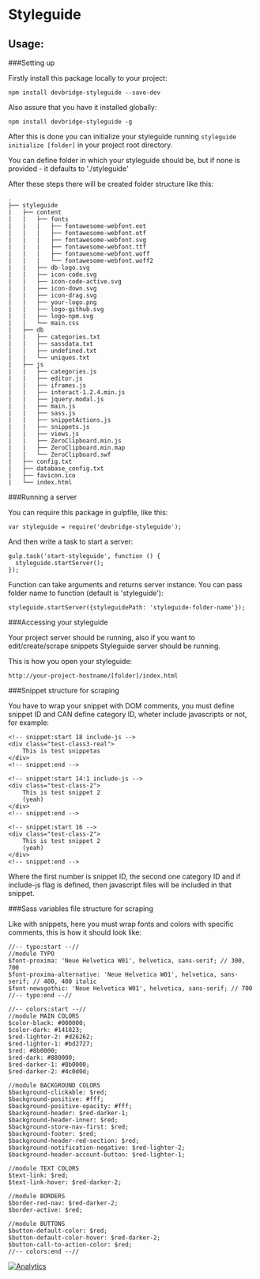 Styleguide
===
Usage:
---

###Setting up

Firstly install this package locally to your project:
```
npm install devbridge-styleguide --save-dev
```

Also assure that you have it installed globally:
```
npm install devbridge-styleguide -g
```

After this is done you can initialize your styleguide running `styleguide initialize [folder]` in your project root directory.

You can define folder in which your styleguide should be, but if none is provided - it defaults to './styleguide'


After these steps there will be created folder structure like this:
```
.
├── styleguide
|   ├── content
|   |   ├── fonts
|   |   |	├── fontawesome-webfont.eot
|   |   |	├── fontawesome-webfont.otf
|   |   |	├── fontawesome-webfont.svg
|   |   |	├── fontawesome-webfont.ttf
|   |   |	├── fontawesome-webfont.woff
|   |   |	└── fontawesome-webfont.woff2
|   |   ├── db-logo.svg
|   |   ├── icon-code.svg
|   |   ├── icon-code-active.svg
|   |   ├── icon-down.svg
|   |   ├── icon-drag.svg
|   |   ├── your-logo.png
|   |   ├── logo-github.svg
|   |   ├── logo-npm.svg
|   |   └── main.css
|   ├── db
|   |   ├── categories.txt
|   |   ├── sassdata.txt
|   |   ├── undefined.txt
|   |   └── uniques.txt
|   ├── js
|   |   ├── categories.js
|   |   ├── editor.js
|   |   ├── iframes.js
|   |   ├── interact-1.2.4.min.js
|   |   ├── jquery.modal.js
|   |   ├── main.js
|   |   ├── sass.js
|   |   ├── snippetActions.js
|   |   ├── snippets.js
|   |   ├── views.js
|   |   ├── ZeroClipboard.min.js
|   |   ├── ZeroClipboard.min.map
|   |   └── ZeroClipboard.swf
|   ├── config.txt
|   ├── database_config.txt
|   ├── favicon.ico
|   └── index.html
```

###Running a server

You can require this package in gulpfile, like this:

```
var styleguide = require('devbridge-styleguide');
```

And then write a task to start a server:

```
gulp.task('start-styleguide', function () {
  styleguide.startServer();
});
```

Function can take arguments and returns server instance.
You can pass folder name to function (default is 'styleguide'):

```
styleguide.startServer({styleguidePath: 'styleguide-folder-name'});
```


###Accessing your styleguide

Your project server should be running, also if you want to edit/create/scrape snippets Styleguide server should be running.

This is how you open your styleguide:

```
http://your-project-hostname/[folder]/index.html
```

###Snippet structure for scraping

You have to wrap your snippet with DOM comments, you must define snippet ID and CAN define category ID, wheter include javascripts or not, for example:

```
<!-- snippet:start 18 include-js -->
<div class="test-class3-real">
    This is test snippetas
</div>
<!-- snippet:end -->

<!-- snippet:start 14:1 include-js -->
<div class="test-class-2">
    This is test snippet 2
    (yeah)
</div>
<!-- snippet:end -->

<!-- snippet:start 16 -->
<div class="test-class-2">
    This is test snippet 2
    (yeah)
</div>
<!-- snippet:end -->
```

Where the first number is snippet ID, the second one category ID and if include-js flag is defined, then javascript files will be included in that snippet.


###Sass variables file structure for scraping

Like with snippets, here you must wrap fonts and colors with specific comments, this is how it should look like:
```
//-- typo:start --//
//module TYPO
$font-proxima: 'Neue Helvetica W01', helvetica, sans-serif; // 300, 700
$font-proxima-alternative: 'Neue Helvetica W01', helvetica, sans-serif; // 400, 400 italic
$font-newsgothic: 'Neue Helvetica W01', helvetica, sans-serif; // 700
//-- typo:end --//

//-- colors:start --//
//module MAIN COLORS
$color-black: #000000;
$color-dark: #141823;
$red-lighter-2: #d26262;
$red-lighter-1: #bd2727;
$red: #8b0000;
$red-dark: #880000;
$red-darker-1: #8b0000;
$red-darker-2: #4c0d0d;

//module BACKGROUND COLORS
$background-clickable: $red;
$background-positive: #fff;
$background-positive-opacity: #fff;
$background-header: $red-darker-1;
$background-header-inner: $red;
$background-store-nav-first: $red;
$background-footer: $red;
$background-header-red-section: $red;
$background-notification-negative: $red-lighter-2;
$background-header-account-button: $red-lighter-1;

//module TEXT COLORS
$text-link: $red;
$text-link-hover: $red-darker-2;

//module BORDERS
$border-red-nav: $red-darker-2;
$border-active: $red;

//module BUTTONS
$button-default-color: $red;
$button-default-color-hover: $red-darker-2;
$button-call-to-action-color: $red;
//-- colors:end --//
```


[![Analytics](https://ga-beacon.appspot.com/UA-73039601-2/Styleguide/readme)](https://github.com/igrigorik/ga-beacon)
